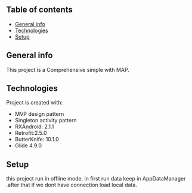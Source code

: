 ## Table of contents
* [General info](#general-info)
* [Technologies](#technologies)
* [Setup](#setup)

## General info
This project is a Comprehensive  simple with MAP.
	
## Technologies
Project is created with:
* MVP design pattern
* Singleton activity pattern
* RXAndroid: 2.1.1
* Retrofit:2.5.0
* ButterKnife: 10.1.0
* Glide 4.9.0
	
## Setup
this project run in offline mode. in first run data keep in AppDataManager .after that if we dont have connection load local data.

